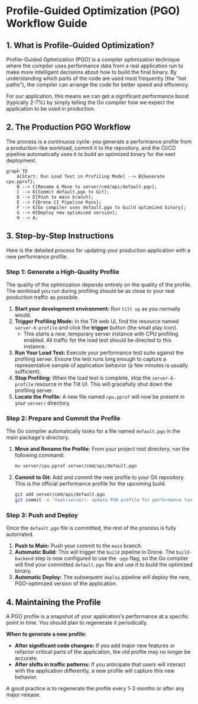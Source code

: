 # Profile-Guided Optimization (PGO) Workflow Guide

## 1. What is Profile-Guided Optimization?

Profile-Guided Optimization (PGO) is a compiler optimization technique where the compiler uses performance data from a real application run to make more intelligent decisions about how to build the final binary. By understanding which parts of the code are used most frequently (the "hot paths"), the compiler can arrange the code for better speed and efficiency.

For our application, this means we can get a significant performance boost (typically 2-7%) by simply telling the Go compiler how we expect the application to be used in production.

## 2. The Production PGO Workflow

The process is a continuous cycle: you generate a performance profile from a production-like workload, commit it to the repository, and the CI/CD pipeline automatically uses it to build an optimized binary for the next deployment.

```mermaid
graph TD
    A[Start: Run Load Test in Profiling Mode] --> B{Generate cpu.pprof};
    B --> C[Rename & Move to server/cmd/api/default.pgo];
    C --> D[Commit default.pgo to Git];
    D --> E[Push to main branch];
    E --> F{Drone CI Pipeline Runs};
    F --> G[Go compiler uses default.pgo to build optimized binary];
    G --> H[Deploy new optimized version];
    H --> A;
```

## 3. Step-by-Step Instructions

Here is the detailed process for updating your production application with a new performance profile.

### Step 1: Generate a High-Quality Profile

The quality of the optimization depends entirely on the quality of the profile. The workload you run during profiling should be as close to your real production traffic as possible.

1.  **Start your development environment:** Run `tilt up` as you normally would.
2.  **Trigger Profiling Mode:** In the Tilt web UI, find the resource named `server-6-profile` and click the **trigger** button (the small play icon).
    *   This starts a *new*, temporary server instance with CPU profiling enabled. All traffic for the load test should be directed to this instance.
3.  **Run Your Load Test:** Execute your performance test suite against the profiling server. Ensure the test runs long enough to capture a representative sample of application behavior (a few minutes is usually sufficient).
4.  **Stop Profiling:** When the load test is complete, stop the `server-6-profile` resource in the Tilt UI. This will gracefully shut down the profiling server.
5.  **Locate the Profile:** A new file named `cpu.pprof` will now be present in your `server/` directory.

### Step 2: Prepare and Commit the Profile

The Go compiler automatically looks for a file named `default.pgo` in the main package's directory.

1.  **Move and Rename the Profile:** From your project root directory, run the following command:

    ```bash
    mv server/cpu.pprof server/cmd/api/default.pgo
    ```

2.  **Commit to Git:** Add and commit the new profile to your Git repository. This is the official performance profile for the upcoming build.

    ```bash
    git add server/cmd/api/default.pgo
    git commit -m "feat(server): update PGO profile for performance tuning"
    ```

### Step 3: Push and Deploy

Once the `default.pgo` file is committed, the rest of the process is fully automated.

1.  **Push to Main:** Push your commit to the `main` branch.
2.  **Automatic Build:** This will trigger the `build` pipeline in Drone. The `build-backend` step is now configured to use the `-pgo` flag, so the Go compiler will find your committed `default.pgo` file and use it to build the optimized binary.
3.  **Automatic Deploy:** The subsequent `deploy` pipeline will deploy the new, PGO-optimized version of the application.

## 4. Maintaining the Profile

A PGO profile is a snapshot of your application's performance at a specific point in time. You should plan to regenerate it periodically.

**When to generate a new profile:**

*   **After significant code changes:** If you add major new features or refactor critical parts of the application, the old profile may no longer be accurate.
*   **After shifts in traffic patterns:** If you anticipate that users will interact with the application differently, a new profile will capture this new behavior.

A good practice is to regenerate the profile every 1-3 months or after any major release.
